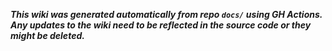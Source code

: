 ***This wiki was generated automatically from repo `docs/` using GH Actions.***\
***Any updates to the wiki need to be reflected in the source code or they might be deleted.***
